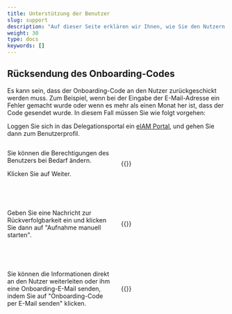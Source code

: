 ```yaml
---
title: Unterstützung der Benutzer
slug: support
description: "Auf dieser Seite erklären wir Ihnen, wie Sie den Nutzern im Bedarfsfall helfen können. Diese Aufgabe betrifft nur die Kantonsverantwortlichen (KT_Superuser)."
weight: 30
type: docs
keywords: []
---
```


## Rücksendung des Onboarding-Codes

Es kann sein, dass der Onboarding-Code an den Nutzer zurückgeschickt werden muss. Zum Beispiel, wenn bei der Eingabe der E-Mail-Adresse ein Fehler gemacht wurde oder wenn es mehr als einen Monat her ist, dass der Code gesendet wurde. In diesem Fall müssen Sie wie folgt vorgehen: 

Loggen Sie sich in das Delegationsportal ein <a href="https://www.portal.eiam.admin.ch/portal/adminservice/app/home">eIAM Portal</a>, und gehen Sie dann zum Benutzerprofil. 

<!-- 1eme paire de colonnes -->

<div style="display: flex; justify-content: space-between; align-items: center;">

<div style="flex: 1; padding-right: 10px;">
<!-- First column content goes here -->
<p>
Sie können die Berechtigungen des Benutzers bei Bedarf ändern. 
</p>

<p>
Klicken Sie auf Weiter.
</p>
</div>

<div style="flex: 1; padding-left: 10px;">
<!-- Second column content goes here -->
{{<insertImage image="continuer_de.png" class="bord taille">}}
</div>
</div>

&nbsp;

<!-- 2eme paire de colonnes -->

<div style="display: flex; justify-content: space-between; align-items: center;">

<div style="flex: 1; padding-right: 10px;">
<!-- First column content goes here -->
<p>
Geben Sie eine Nachricht zur Rückverfolgbarkeit ein und klicken Sie dann auf "Aufnahme manuell starten". 
</p>
</div>

<div style="flex: 1; padding-left: 10px;">
<!-- Second column content goes here -->
{{<insertImage image="enreg_manu_de.png" class="bord taille">}}
</div>
</div>

&nbsp;

<!-- 3eme paire de colonnes -->

<div style="display: flex; justify-content: space-between; align-items: center;">

<div style="flex: 1; padding-right: 10px;">
<!-- First column content goes here -->
<p>
Sie können die Informationen direkt an den Nutzer weiterleiten oder ihm eine Onboarding-E-Mail senden, indem Sie auf "Onboarding-Code per E-Mail senden" klicken.
</p>
</div>

<div style="flex: 1; padding-left: 10px;">
<!-- Second column content goes here -->
{{<insertImage image="onboarding_de.png" class="bord taille">}}
</div>
</div>

&nbsp;